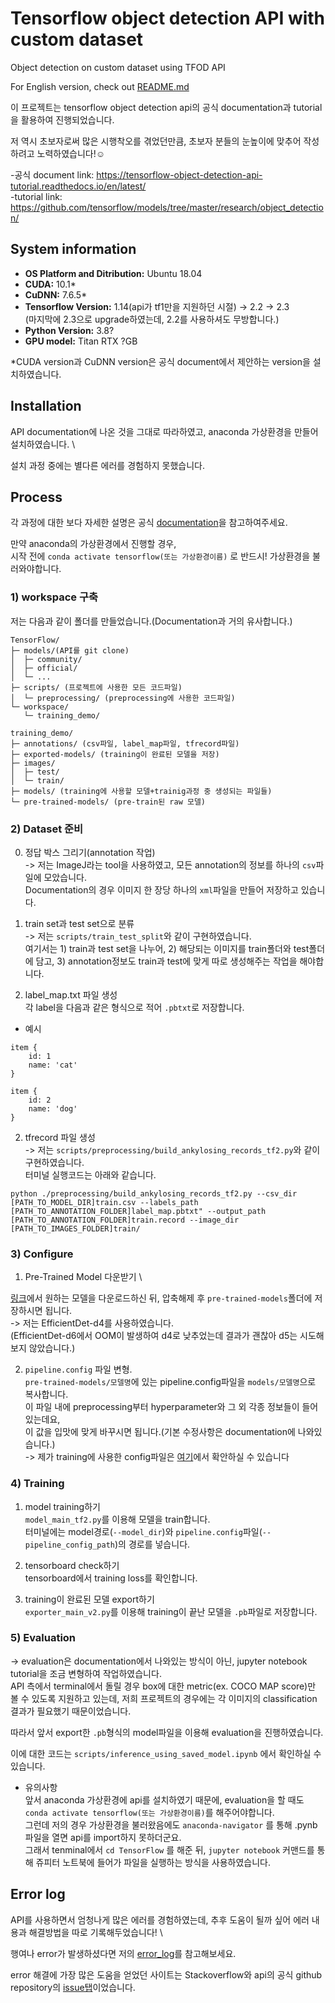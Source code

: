# Tensorflow object detection API with custom dataset
Object detection on custom dataset using TFOD API

For English version, check out [README.md](/README.md)

이 프로젝트는 tensorflow object detection api의 공식 documentation과 tutorial을 활용하여 진행되었습니다. 

저 역시 초보자로써 많은 시행착오를 겪었던만큼, 초보자 분들의 눈높이에 맞추어 작성하려고 노력하였습니다!:relaxed:

-공식 document link: https://tensorflow-object-detection-api-tutorial.readthedocs.io/en/latest/ \
-tutorial link: https://github.com/tensorflow/models/tree/master/research/object_detection/

## System information
- __OS Platform and Ditribution:__ Ubuntu 18.04 
- __CUDA:__ 10.1*  
- __CuDNN:__ 7.6.5* 
- __Tensorflow Version:__ 1.14(api가 tf1만을 지원하던 시절) -> 2.2 -> 2.3 \
  (마지막에 2.3으로 upgrade하였는데, 2.2를 사용하셔도 무방합니다.) 
- __Python Version:__ 3.8? 
- __GPU model:__ Titan RTX ?GB

*CUDA version과 CuDNN version은 공식 document에서 제안하는 version을 설치하였습니다.

## Installation
API documentation에 나온 것을 그대로 따라하였고, anaconda 가상환경을 만들어 설치하였습니다. \

설치 과정 중에는 별다른 에러를 경험하지 못했습니다.

## Process
각 과정에 대한 보다 자세한 설명은 공식 [documentation](https://tensorflow-object-detection-api-tutorial.readthedocs.io/en/latest/training.html)을 참고하여주세요.

만약 anaconda의 가상환경에서 진행할 경우, \
시작 전에 `conda activate tensorflow(또는 가상환경이름)` 로  반드시! 가상환경을 불러와야합니다.

### 1) workspace 구축
저는 다음과 같이 폴더를 만들었습니다.(Documentation과 거의 유사합니다.)
```
TensorFlow/
├─ models/(API를 git clone)
│  ├─ community/
│  ├─ official/
│  └─ ...
├─ scripts/ (프로젝트에 사용한 모든 코드파일)
│  └─ preprocessing/ (preprocessing에 사용한 코드파일)
└─ workspace/
   └─ training_demo/
```

```
training_demo/
├─ annotations/ (csv파일, label_map파일, tfrecord파일)
├─ exported-models/ (training이 완료된 모델을 저장)
├─ images/
│  ├─ test/
│  └─ train/
├─ models/ (training에 사용할 모델+trainig과정 중 생성되는 파일들)
└─ pre-trained-models/ (pre-train된 raw 모델)
```


### 2) Dataset 준비
0. 정답 박스 그리기(annotation 작업) \
-> 저는 ImageJ라는 tool을 사용하였고, 모든 annotation의 정보를 하나의 `csv`파일에 모았습니다. \
Documentation의 경우 이미지 한 장당 하나의 `xml`파일을 만들어 저장하고 있습니다.

1. train set과 test set으로 분류\
-> 저는 `scripts/train_test_split`와 같이 구현하였습니다. \
여기서는 1) train과 test set을 나누어, 2) 해당되는 이미지를 train폴더와 test폴더에 담고, 3) annotation정보도 train과 test에 맞게 따로 생성해주는 작업을 해야합니다.

2. label_map.txt 파일 생성\
각 label을 다음과 같은 형식으로 적어 `.pbtxt`로 저장합니다.

* 예시
```
item {
    id: 1
    name: 'cat'
}

item {
    id: 2
    name: 'dog'
}
```

2. tfrecord 파일 생성 \
-> 저는 `scripts/preprocessing/build_ankylosing_records_tf2.py`와 같이 구현하였습니다. \
터미널 실행코드는 아래와 같습니다.
```
python ./preprocessing/build_ankylosing_records_tf2.py --csv_dir [PATH_TO_MODEL_DIR]train.csv --labels_path [PATH_TO_ANNOTATION_FOLDER]label_map.pbtxt" --output_path [PATH_TO_ANNOTATION_FOLDER]train.record --image_dir [PATH_TO_IMAGES_FOLDER]train/
```

### 3) Configure
1. Pre-Trained Model 다운받기 \

[링크](https://github.com/tensorflow/models/blob/master/research/object_detection/g3doc/tf2_detection_zoo.md)에서 원하는 모델을 다운로드하신 뒤, 압축해제 후 `pre-trained-models`폴더에 저장하시면 됩니다. \
-> 저는 EfficientDet-d4를 사용하였습니다. \
(EfficientDet-d6에서 OOM이 발생하여 d4로 낮추었는데 결과가 괜찮아 d5는 시도해보지 않았습니다.)

2. `pipeline.config` 파일 변형. \
`pre-trained-models/모델명`에 있는 pipeline.config파일을 `models/모델명`으로 복사합니다. \
이 파일 내에 preprocessing부터 hyperparameter와 그 외 각종 정보들이 들어있는데요, \
이 값을 입맛에 맞게 바꾸시면 됩니다.(기본 수정사항은 documentation에 나와있습니다.) \
-> 제가 training에 사용한 config파일은 [여기](/models/efficientdet_d4_coco17_tpu-32/pipeline.config)에서 확안하실 수 있습니다

### 4) Training
1. model training하기 \
`model_main_tf2.py`를 이용해 모델을 train합니다. \
터미널에는 model경로(`--model_dir`)와 `pipeline.config`파일(`--pipeline_config_path`)의 경로를 넣습니다.

2. tensorboard check하기 \
tensorboard에서 training loss를 확인합니다.

3. training이 완료된 모델 export하기 \
`exporter_main_v2.py`를 이용해 training이 끝난 모델을 `.pb`파일로 저장합니다.

### 5) Evaluation
-> evaluation은 documentation에서 나와있는 방식이 아닌, jupyter notebook tutorial을 조금 변형하여 작업하였습니다. \
API 측에서 terminal에서 돌릴 경우 box에 대한 metric(ex. COCO MAP score)만 볼 수 있도록 지원하고 있는데, 저희 프로젝트의 경우에는 각 이미지의 classification 결과가 필요했기 때문이었습니다.

따라서 앞서 export한 `.pb`형식의 model파일을 이용해 evaluation을 진행하였습니다.

이에 대한 코드는 `scripts/inference_using_saved_model.ipynb` 에서 확인하실 수 있습니다.

* 유의사항 \
앞서 anaconda 가상환경에 api를 설치하였기 때문에, evaluation을 할 때도 `conda activate tensorflow(또는 가상환경이름)`를 해주어야합니다. \
그런데 저의 경우 가상환경을 불러왔음에도 `anaconda-navigator` 를 통해 .pynb파일을 열면 api를 import하지 못하더군요. \
그래서 tenminal에서 `cd TensorFlow` 를 해준 뒤, `jupyter notebook` 커맨드를 통해 쥬피터 노트북에 들어가 파일을 실행하는 방식을 사용하였습니다. 


## Error log
API를 사용하면서 엄청나게 많은 에러를 경험하였는데, 추후 도움이 될까 싶어 에러 내용과 해결방법을 따로 기록해두었습니다! \

행여나 error가 발생하셨다면 저의 [error_log](/error_log.md)를 참고해보세요.

error 해결에 가장 많은 도움을 얻었던 사이트는 Stackoverflow와 api의 공식 github repository의 [issue탭](https://github.com/tensorflow/models/issues)이었습니다.

